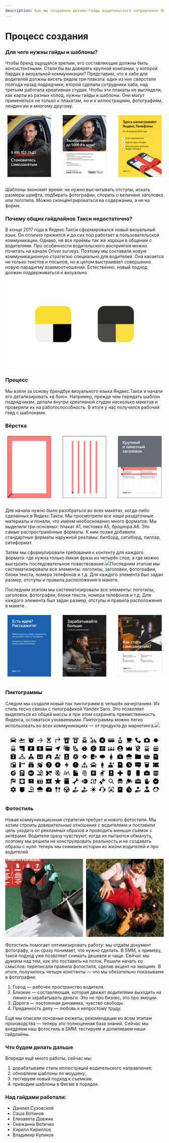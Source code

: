 ```yaml
---
description: Как мы создавали дизайн-гайды водительского направления Яндекс.Такси
---
```


# Процесс создания

### Для чего нужны гайды и шаблоны?

Чтобы бренд ощущался зрелым, его составляющие должны быть консистентными. Стали бы вы доверять крупной компании, у которой бардак в визуальной коммуникации? Представим, что в хабе для водителей должны висеть рядом три плаката: один из них сверстали полгода назад подрядчики, второй сделали сотрудники хаба, над третьим работала креативная студия. Чтобы эти плакаты не выглядели, как карты из разных колод, нужны гайды и шаблоны. Они могут применяться не только к плакатам, но и к иллюстрациям, фотографиям, лендингам и многому другому.

![&#x41F;&#x440;&#x438;&#x43C;&#x435;&#x440; &#x442;&#x440;&#x451;&#x445; &#x43F;&#x43B;&#x430;&#x43A;&#x430;&#x442;&#x43E;&#x432;: &#x43F;&#x43E;&#x445;&#x43E;&#x436;&#x438;, &#x43D;&#x43E; &#x442;&#x430;&#x43A;&#x438;&#x435; &#x440;&#x430;&#x437;&#x43D;&#x44B;&#x435;](.gitbook/assets/process-2.png)

Шаблоны экономят время: не нужно высчитывать отступы, искать размеры шрифта, подбирать фотографии, спорить о величине заголовка или логотипа. Можно сконцентрироваться на содержании, а не на форме.

### Почему общих гайдлайнов Такси недостаточно?

В конце 2017 года в Яндекс.Такси сформировался новый визуальный язык. Он отлично прижился и до сих пор работает в пользовательской коммуникации. Однако, не все приёмы так же хороши в общении с водителями. Про особенности водительского восприятия можно почитать на канале Driver surveys. Поэтому мы составили новую коммуникационную стратегию специально для водителей. Она касается не только текстов и посылов, но в целом выстраивает совершенно новую парадигму взаимоотношений. Естественно, новый подход должен поддерживаться и визуально.

![](.gitbook/assets/process-4.png)

### Процесс

Мы взяли за основу брендбук визуального языка Яндекс.Такси и начали его детализировать «в бою». Например, прежде чем передать шаблон подрядчикам, делали внутри креативной студии несколько макетов и проверяли их на работоспособность. В итоге у нас получился рабочий гайд с шаблонами.

### Вёрстка

![](.gitbook/assets/process-3.png)

Для начала нужно было разобраться во всех макетах, когда-либо сделанных в Яндекс.Такси. Мы просмотрели все наши раздаточные материалы и поняли, что имеем необоснованно много форматов. Мы выделили три основных: плакат А1, листовка А5, брошюра А6. Это самые распространённые форматы. К ним позже добавили стандартные форматы наружной рекламы: билборд, ситиборд, пиллар, ситиформат.

Затем мы сформулировали требования к контенту для каждого формата: где нужна только ёмкая фраза из четырёх слов, а где можно выстроить последовательное повествование.![](https://jing.yandex-team.ru/files/alexmotor/%D0%9F%D0%BB%D0%B0%D0%BA%D0%B0%D1%82%D1%8B_%D0%BD%D1%8C%D1%8E.png)Последним этапом мы систематизировали все элементы: логотипы, заголовки, фотографии, блоки текста, номера телефонов и т.д. Для каждого элемента был задан размер, отступы и правила расположения в макете.

Последним этапом мы систематизировали все элементы: логотипы, заголовки, фотографии, блоки текста, номера телефонов и т.д. Для каждого элемента был задан размер, отступы и правила расположения в макете.

![](.gitbook/assets/process-1.png)

### Пиктограммы

Следом мы создали новый пак пиктограмм в четырёх начертаниях. Их стиль тесно связан с типографикой Yandex Sans. Это позволяет выделяться из общей массы и при этом сохранять преемственность Яндекса, оставаться узнаваемыми. Пиктограммы можно легко использовать во всех коммуникациях — от продукта до маркетинга.![](https://jing.yandex-team.ru/files/alexmotor/%D0%9F%D0%B8%D0%BA%D1%82.png)

![](.gitbook/assets/upload-62f56dde-5632-4310-95c5-7f0a5472bdb1-1-.png)

### Фотостиль

Новая коммуникационная стратегия требует и нового фотостиля. Мы хотим строить доверительные отношения с водителями и поставили цель уходить от рекламных образов и проводить меньше съёмок с актёрами. Водители сразу чувствуют, когда их пытаются обмануть, поэтому мы решили не конструировать реальность и не создавать образы с нуля: теперь мы снимаем истории из жизни водителей и про водителей.

![](.gitbook/assets/ph3.png)

Фотостиль помогает оптимизировать работу: мы отдаём документ фотографу, и он сразу понимает, что нужно сделать. В SMM, к примеру, такой подход уже позволяет снимать дешевле и чаще. Сейчас мы думаем над тем, как это поставить на поток. Решили начать со смыслов: переписали правила фотостиля, сделав акцент на эмоциях. В итоге, получилось четыре константы — что мы обязательно показываем в фотографии:

1. Город — рабочее пространство водителя.
2. Близкие — составляющая, которая движет водителями выходить на линию и зарабатывать деньги. Это не про бизнес, это про эмоции.
3. Дорога — постоянная динамика, чувство свободы.
4. Преданность делу — любовь к непростому труду.

Ещё мы описали основные сюжеты, рекомендации ко всем этапам производства — теперь это полноценная база знаний. Сейчас мы внедряем наш фотостиль в SMM: тестируем и допиливаем наши гайдлайны.

### Что будем делать дальше

Впереди ещё много работы, сейчас мы: 

1. дорабатываем стиль иллюстраций водительского направления;
2. обновляем шаблоны по моушену;
3. тестируем новый подход к съемкам.
4. приводим шаблоны в Фигме в порядок.

### Над гайдами работали:

* Даниил Суховской
* Саша Вотинов
* Елизавета Довжик
* Снежанна Величко
* Кирилл Кириллов
* Владимир Куликов



